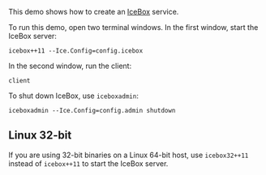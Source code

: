 This demo shows how to create an [IceBox][1] service.

To run this demo, open two terminal windows. In the first window,
start the IceBox server:
```
icebox++11 --Ice.Config=config.icebox
```

In the second window, run the client:
```
client
```

To shut down IceBox, use `iceboxadmin`:
```
iceboxadmin --Ice.Config=config.admin shutdown
```

Linux 32-bit
------------

If you are using 32-bit binaries on a Linux 64-bit host, use
`icebox32++11` instead of `icebox++11` to start the IceBox server.

[1]: https://doc.zeroc.com/display/Ice37/IceBox
